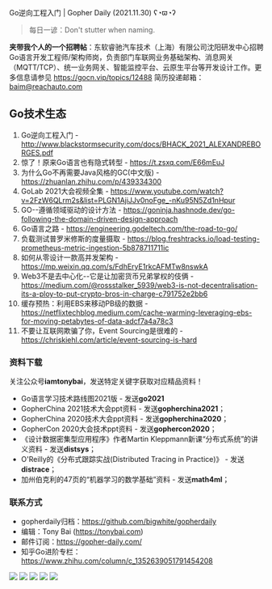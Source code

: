 Go逆向工程入门 | Gopher Daily (2021.11.30) ʕ◔ϖ◔ʔ

>每日一谚：Don't stutter when naming.

**夹带我个人的一个招聘帖**：东软睿驰汽车技术（上海）有限公司沈阳研发中心招聘Go语言开发工程师/架构师岗，负责部门车联网业务基础架构、消息网关（MQTT/TCP）、统一业务网关、智能监控平台、云原生平台等开发设计工作。更多信息请参见 https://gocn.vip/topics/12488 简历投递邮箱：baim@reachauto.com

## Go技术生态

1. Go逆向工程入门 - http://www.blackstormsecurity.com/docs/BHACK_2021_ALEXANDREBORGES.pdf
2. 惊了！原来Go语言也有隐式转型 - https://t.zsxq.com/E66mEuJ
3. 为什么Go不再需要Java风格的GC(中文版) - https://zhuanlan.zhihu.com/p/439334300
4. GoLab 2021大会视频全集 - https://www.youtube.com/watch?v=2FzW6QLrm2s&list=PLGN1AjiJJv0noFge_-nKu95N5Zd1nHpur
5. GO--遵循领域驱动的设计方法 - https://goninja.hashnode.dev/go-following-the-domain-driven-design-approach
6. Go语言之路 -  https://engineering.godeltech.com/the-road-to-go/
7. 负载测试普罗米修斯的度量摄取 - https://blog.freshtracks.io/load-testing-prometheus-metric-ingestion-5b878711711ic
8. 如何从零设计一款高并发架构 - https://mp.weixin.qq.com/s/FdhEryE1rkcAFMTw8nswkA
9. Web3不是去中心化--它是让加密货币兄弟掌权的伎俩 - https://medium.com/@rossstalker_5939/web3-is-not-decentralisation-its-a-ploy-to-put-crypto-bros-in-charge-c791752e2bb6
10. 缓存预热：利用EBS来移动PB级的数据 - https://netflixtechblog.medium.com/cache-warming-leveraging-ebs-for-moving-petabytes-of-data-adcf7a4a78c3
11. 不要让互联网欺骗了你，Event Sourcing是很难的 - https://chriskiehl.com/article/event-sourcing-is-hard

### 资料下载

关注公众号**iamtonybai**，发送特定关键字获取对应精品资料！

* Go语言学习技术路线图2021版 - 发送**go2021**
* GopherChina 2021技术大会ppt资料 - 发送**gopherchina2021**；
* GopherChina 2020技术大会ppt资料 - 发送**gopherchina2020**；
* GopherCon 2020大会技术ppt资料 - 发送**gophercon2020**；
* 《设计数据密集型应用程序》作者Martin Kleppmann新课“分布式系统”的讲义资料 - 发送**distsys**；
* O'Reilly的《分布式跟踪实战(Distributed Tracing in Practice)》 - 发送**distrace**；
* 加州伯克利的47页的“机器学习的数学基础”资料 - 发送**math4ml**；

### 联系方式

* gopherdaily归档：https://github.com/bigwhite/gopherdaily
* 编辑：Tony Bai (https://tonybai.com)
* 邮件订阅：https://gopher-daily.com/
* 知乎Go进阶专栏：https://www.zhihu.com/column/c_1352639051791454208

![](https://mmbiz.qpic.cn/mmbiz_png/cH6WzfQ94mb54jsFJZ3Knmz8obUsf3PBShthmdSw5E01TcYmUReGkj0BWpxHak1HlnlzHvLmKax53YSGr7aNlA/0?wx_fmt=png)
![](https://mmbiz.qpic.cn/mmbiz_jpg/cH6WzfQ94mb54jsFJZ3Knmz8obUsf3PBDKyzaL44T9g1YiaYeujWa3QRrVC21SnO9h9qc2ia6ibyicc6LUdnD0ibymw/0?wx_fmt=jpeg)
![](https://mmbiz.qpic.cn/mmbiz_jpg/cH6WzfQ94mb54jsFJZ3Knmz8obUsf3PBVkLTWauQTKuwBfDjBzRvcPibRvN9xPCZyPDuz4oalon271El1nVHQNA/0?wx_fmt=jpeg)
![](https://mmbiz.qpic.cn/mmbiz_png/cH6WzfQ94mb54jsFJZ3Knmz8obUsf3PBIMyZScLjHJSVL4jnaGBSFYZNhRQEwdUoGsAISHfVKfCHhWPic8yY0Ow/0?wx_fmt=png)
![](https://mmbiz.qpic.cn/mmbiz_png/cH6WzfQ94mb54jsFJZ3Knmz8obUsf3PBrSoqeMvoWCticN2cpU64fJ0FYQdXJhP7ia7WRh8628uOAsQYeE2NibRRw/0?wx_fmt=png)

